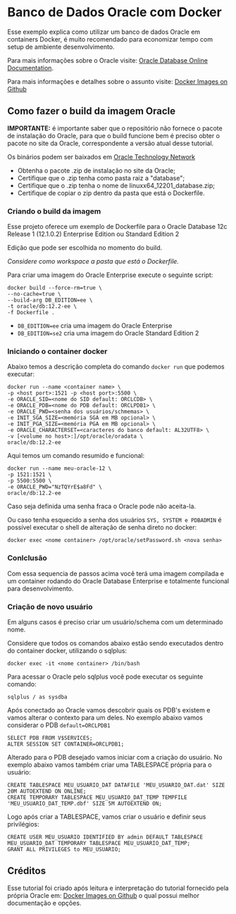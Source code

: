 # Banco de Dados Oracle com Docker

Esse exemplo explica como utilizar um banco de dados Oracle em containers Docker, é muito recomendado para economizar tempo com setup de ambiente desenvolvimento.

Para mais informações sobre o Oracle visite: [Oracle Database Online Documentation](https://docs.oracle.com/en/database/oracle/oracle-database/index.html).

Para mais informações e detalhes sobre o assunto visite: [Docker Images on Github](https://github.com/oracle/docker-images)

## Como fazer o build da imagem Oracle

**IMPORTANTE:** é importante saber que o repositório não fornece o pacote de instalação do Oracle, para que o build funcione bem é preciso obter o pacote no site da Oracle, correspondente a versão atual desse tutorial.

Os binários podem ser baixados em [Oracle Technology Network](http://www.oracle.com/technetwork/database/enterprise-edition/downloads/index.html)

* Obtenha o pacote .zip de instalação no site da Oracle;
* Certifique que o .zip tenha como pasta raiz a "database";
* Certifique que o .zip tenha o nome de linuxx64_12201_database.zip;
* Certifique de copiar o zip dentro da pasta que está o Dockerfile.

### Criando o build da imagem

Esse projeto oferece um exemplo de Dockerfile para o Oracle Database 12c Release 1 (12.1.0.2) Enterprise Edition ou Standard Edition 2

Edição que pode ser escolhida no momento do build.

_Considere como workspace a pasta que está o Dockerfile._

Para criar uma imagem do Oracle Enterprise execute o seguinte script:

    docker build --force-rm=true \
    --no-cache=true \ 
    --build-arg DB_EDITION=ee \
    -t oracle/db:12.2-ee \
    -f Dockerfile .

* ```DB_EDITION=ee``` cria uma imagem do Oracle Enterprise
* ```DB_EDITION=se2``` cria uma imagem do Oracle Standard Edition 2

### Iniciando o container docker

Abaixo temos a descrição completa do comando ```docker run``` que podemos executar:

    docker run --name <container name> \
    -p <host port>:1521 -p <host port>:5500 \
    -e ORACLE_SID=<nome do SID default: ORCLCDB> \
    -e ORACLE_PDB=<nome do PDB default: ORCLPDB1> \
    -e ORACLE_PWD=<senha dos usuários/schmemas> \
    -e INIT_SGA_SIZE=<memória SGA em MB opcional> \
    -e INIT_PGA_SIZE=<memória PGA em MB opcional> \
    -e ORACLE_CHARACTERSET=<caracteres do banco default: AL32UTF8> \
    -v [<volume no host>:]/opt/oracle/oradata \
    oracle/db:12.2-ee

Aqui temos um comando resumido e funcional:

    docker run --name meu-oracle-12 \ 
    -p 1521:1521 \ 
    -p 5500:5500 \
    -e ORACLE_PWD="NzTQYrE$a8Fd" \
    oracle/db:12.2-ee

Caso seja definida uma senha fraca o Oracle pode não aceita-la.

Ou caso tenha esquecido a senha dos usuários ```SYS, SYSTEM e PDBADMIN``` é possível executar o shell de alteração de senha direto no docker:

    docker exec <nome container> /opt/oracle/setPassword.sh <nova senha>

### Conlclusão

Com essa sequencia de passos acima você terá uma imagem compilada e um container rodando do Oracle Database Enterprise e totalmente funcional para desenvolvimento.

### Criação de novo usuário

Em alguns casos é preciso criar um usuário/schema com um determinado nome.

Considere que todos os comandos abaixo estão sendo executados dentro do container docker, utilizando o sqlplus:

    docker exec -it <nome container> /bin/bash

Para acessar o Oracle pelo sqlplus você pode executar os seguinte comando:

    sqlplus / as sysdba

Após conectado ao Oracle vamos descobrir quais os PDB's existem e vamos alterar o contexto para um deles. No exemplo abaixo vamos considerar o PDB ```default=ORCLPDB1```

    SELECT PDB FROM V$SERVICES;
    ALTER SESSION SET CONTAINER=ORCLPDB1;

Alterado para o PDB desejado vamos iniciar com a criação do usuário. No exemplo abaixo vamos também criar uma TABLESPACE própria para o usuário:

    CREATE TABLESPACE MEU_USUARIO_DAT DATAFILE 'MEU_USUARIO_DAT.dat' SIZE 20M AUTOEXTEND ON ONLINE;
    CREATE TEMPORARY TABLESPACE MEU_USUARIO_DAT_TEMP TEMPFILE 'MEU_USUARIO_DAT_TEMP.dbf' SIZE 5M AUTOEXTEND ON;

Logo após criar a TABLESPACE, vamos criar o usuário e definir seus privilégios:

    CREATE USER MEU_USUARIO IDENTIFIED BY admin DEFAULT TABLESPACE MEU_USUARIO_DAT TEMPORARY TABLESPACE MEU_USUARIO_DAT_TEMP;
    GRANT ALL PRIVILEGES to MEU_USUARIO;

## Créditos

Esse tutorial foi criado após leitura e interpretação do tutorial fornecido pela própria Oracle em: [Docker Images on Github](https://github.com/oracle/docker-images) o qual possui melhor documentação e opções.
